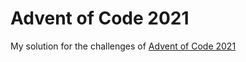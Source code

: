 # Advent of Code 2021

My solution for the challenges of [Advent of Code 2021](https://adventofcode.com/)
